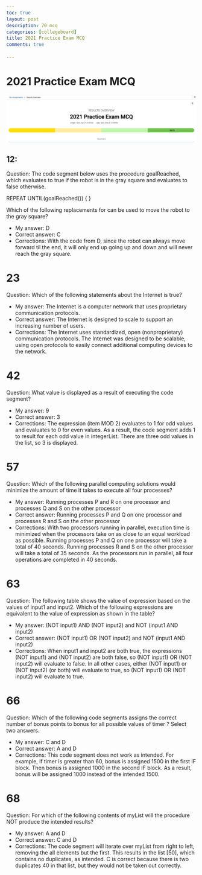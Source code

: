 ```yaml
---
toc: true
layout: post
description: 70 mcq
categories: [collegeboard]
title: 2021 Practice Exam MCQ
comments: true

---
```

# 2021 Practice Exam MCQ

![score](https://github.com/kayleehou/myproject/blob/master/images/2021practicecsp.PNG?raw=true)

## 12: 
Question: The code segment below uses the procedure goalReached, which evaluates to true if the robot is in the gray square and evaluates to false otherwise.

REPEAT UNTIL(goalReached())
{
<MISSING CODE>
}

Which of the following replacements for <MISSING CODE> can be used to move the robot to the gray square?
- My answer: D
- Correct answer: C
- Corrections: With the code from D, since the robot can always move forward til the end, it will only end up going up and down and will never reach the gray square. 

# 23
Question: Which of the following statements about the Internet is true?
- My answer: The Internet is a computer network that uses proprietary communication protocols.
- Correct answer: The Internet is designed to scale to support an increasing number of users.
- Corrections: The Internet uses standardized, open (nonproprietary) communication protocols. The Internet was designed to be scalable, using open protocols to easily connect additional computing devices to the network.

# 42
Question: What value is displayed as a result of executing the code segment?
- My answer: 9
- Correct answer: 3
- Corrections: The expression (item MOD 2) evaluates to 1 for odd values and evaluates to 0 for even values. As a result, the code segment adds 1 to result for each odd value in integerList. There are three odd values in the list, so 3 is displayed.

# 57 
Question: Which of the following parallel computing solutions would minimize the amount of time it takes to execute all four processes?
- My answer: Running processes P and R on one processor and processes Q and S on the other processor
- Correct answer: Running processes P and Q on one processor and processes R and S on the other processor
- Corrections: With two processors running in parallel, execution time is minimized when the processors take on as close to an equal workload as possible. Running processes P and Q on one processor will take a total of 40 seconds. Running processes R and S on the other processor will take a total of 35 seconds. As the processors run in parallel, all four operations are completed in 40 seconds.

# 63
Question: The following table shows the value of expression based on the values of input1 and input2. Which of the following expressions are equivalent to the value of expression as shown in the table?
- My answer: (NOT input1) AND (NOT input2) and NOT (input1 AND input2)
- Correct answer: (NOT input1) OR (NOT input2) and NOT (input1 AND input2)
- Corrections: When input1 and input2 are both true, the expressions (NOT input1) and (NOT input2) are both false, so (NOT input1) OR (NOT input2) will evaluate to false. In all other cases, either (NOT input1) or (NOT input2) (or both) will evaluate to true, so (NOT input1) OR (NOT input2) will evaluate to true.

# 66
Question: Which of the following code segments assigns the correct number of bonus points to bonus for all possible values of timer ? Select two answers.
- My answer: C and D
- Correct answer: A and D
- Corrections: This code segment does not work as intended. For example, if timer is greater than 60, bonus is assigned 1500 in the first IF block. Then bonus is assigned 1000 in the second IF block. As a result, bonus will be assigned 1000 instead of the intended 1500.

# 68
Question: For which of the following contents of myList will the procedure NOT produce the intended results?
- My answer: A and D
- Correct answer: C and D
- Corrections: The code segment will iterate over myList from right to left, removing the all elements but the first. This results in the list [50], which contains no duplicates, as intended. C is correct because there is two duplicates 40 in that list, but they would not be taken out correctly. 

